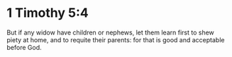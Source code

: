 # 1 Timothy 5:4

But if any widow have children or nephews, let them learn first to shew piety at home, and to requite their parents: for that is good and acceptable before God.
